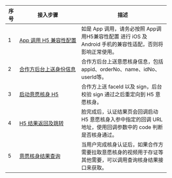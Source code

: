 
| 序号 | 接入步骤 | 描述 |
|---------|---------|---------|
| 1	| <nobr>[App 调用 H5 兼容性配置](https://cloud.tencent.com/document/product/1007/77304)	 | 如是 App 调用，请务必按照 App调用H5兼容性配置 进行 iOS 及 Android 手机的兼容性适配，否则将影响正常使用。	| 
| 2| 	<nobr>[合作方后台上送身份信息](https://cloud.tencent.com/document/product/1007/77305)| 	合作方后台上送意愿核身信息，包括 appid、orderNo、name、idNo、userId等。	| 
| 3	| [启动意愿核身 H5](https://cloud.tencent.com/document/product/1007/77306)	| 合作方上送 faceId 以及 sign，后台校验 sign 通过之后重定向到 H5 意愿核身。	| 
| 4| 	[H5 结果返回及跳转](https://cloud.tencent.com/document/product/1007/77308)	|脸完成后，认证结果页会回调启动 H5 意愿核身入参中指定的回调 URL 地址，使用回调参数中的 code 判断是否核身通过。	| 
| 5| 	[意愿核身结果查询](https://cloud.tencent.com/document/product/1007/77309)| 	当用户完成核身认证后，如果合作方需要拉取意愿核身的视频用于存证等其他需要，可以调用查询核身结果接口来获取。	|

  
  
  
  
  

